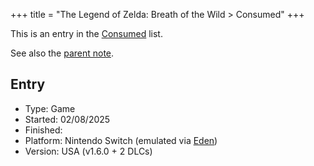 +++
title = "The Legend of Zelda: Breath of the Wild > Consumed"
+++

This is an entry in the [Consumed](@/notes/Consumption/Consumed.md) list.

See also the [parent note](@/notes/The_Legend_of_Zelda_Breath_of_the_Wild/_index.md).

## Entry

- Type: Game
- Started: 02/08/2025
- Finished:
- Platform: Nintendo Switch (emulated via [Eden](@/notes/Eden/_index.md))
- Version: USA (v1.6.0 + 2 DLCs)
